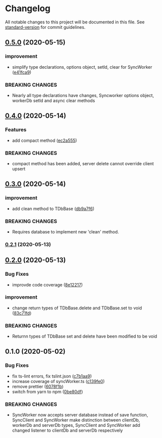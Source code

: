 # Changelog

All notable changes to this project will be documented in this file. See [standard-version](https://github.com/conventional-changelog/standard-version) for commit guidelines.

## [0.5.0](https://github.com/kavaro/sync-worker/compare/v0.4.0...v0.5.0) (2020-05-15)


### improvement

* simplify type declarations, options object, setId, clear for SyncWorker ([e41fca9](https://github.com/kavaro/sync-worker/commit/e41fca9))


### BREAKING CHANGES

* Nearly all type declarations have changes, Syncworker options object, workerDb
setId and async clear methods



## [0.4.0](https://github.com/kavaro/sync-worker/compare/v0.3.0...v0.4.0) (2020-05-14)


### Features

* add compact method ([ec2a555](https://github.com/kavaro/sync-worker/commit/ec2a555))


### BREAKING CHANGES

* compact method has been added, server delete cannot override client upsert



## [0.3.0](https://github.com/kavaro/sync-worker/compare/v0.2.1...v0.3.0) (2020-05-14)


### improvement

* add clean method to TDbBase ([db9a7f6](https://github.com/kavaro/sync-worker/commit/db9a7f6))


### BREAKING CHANGES

* Requires database to implement new 'clean' method.



### [0.2.1](https://github.com/kavaro/sync-worker/compare/v0.2.0...v0.2.1) (2020-05-13)



## [0.2.0](https://github.com/kavaro/sync-worker/compare/v0.1.0...v0.2.0) (2020-05-13)


### Bug Fixes

* improvde code coverage ([8e12217](https://github.com/kavaro/sync-worker/commit/8e12217))


### improvement

* change return types of TDbBase.delete and TDbBase.set to void ([83c71fd](https://github.com/kavaro/sync-worker/commit/83c71fd))


### BREAKING CHANGES

* Returnn types of TDbBase set and delete have been modified to be void



## 0.1.0 (2020-05-02)


### Bug Fixes

* fix ts-lint errors, fix tslint.json ([c7b1aa9](https://github.com/kavaro/sync-worker/commit/c7b1aa9))
* increase coverage of syncWorker.ts ([c139fe0](https://github.com/kavaro/sync-worker/commit/c139fe0))
* remove prettier ([6078f1b](https://github.com/kavaro/sync-worker/commit/6078f1b))
* switch from yarn to npm ([0be80df](https://github.com/kavaro/sync-worker/commit/0be80df))


### BREAKING CHANGES

* SyncWorker now accepts server database instead of save function, SyncClient and
SyncWorker make distinction between clientDb, workerDb and serverDb types, SyncClient and SyncWorker
add changed listener to clientDb and serverDb respectively
